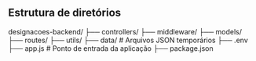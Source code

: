 ## Estrutura de diretórios

designacoes-backend/
├── controllers/
├── middleware/
├── models/
├── routes/
├── utils/
├── data/               # Arquivos JSON temporários
├── .env
├── app.js              # Ponto de entrada da aplicação
├── package.json